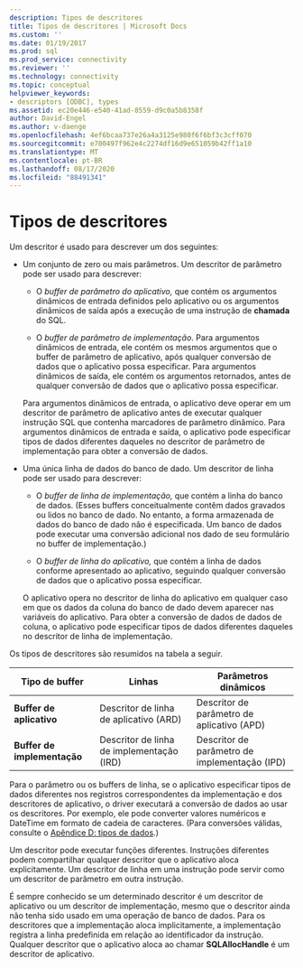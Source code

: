 ```yaml
---
description: Tipos de descritores
title: Tipos de descritores | Microsoft Docs
ms.custom: ''
ms.date: 01/19/2017
ms.prod: sql
ms.prod_service: connectivity
ms.reviewer: ''
ms.technology: connectivity
ms.topic: conceptual
helpviewer_keywords:
- descriptors [ODBC], types
ms.assetid: ec20e446-e540-41ad-8559-d9c0a5b8358f
author: David-Engel
ms.author: v-daenge
ms.openlocfilehash: 4ef6bcaa737e26a4a3125e980f6f6bf3c3cff070
ms.sourcegitcommit: e700497f962e4c2274df16d9e651059b42ff1a10
ms.translationtype: MT
ms.contentlocale: pt-BR
ms.lasthandoff: 08/17/2020
ms.locfileid: "88491341"
---
```

# <a name="types-of-descriptors"></a>Tipos de descritores
Um descritor é usado para descrever um dos seguintes:  
  
-   Um conjunto de zero ou mais parâmetros. Um descritor de parâmetro pode ser usado para descrever:  
  
    -   O *buffer de parâmetro do aplicativo,* que contém os argumentos dinâmicos de entrada definidos pelo aplicativo ou os argumentos dinâmicos de saída após a execução de uma instrução de **chamada** do SQL.  
  
    -   O *buffer de parâmetro de implementação*. Para argumentos dinâmicos de entrada, ele contém os mesmos argumentos que o buffer de parâmetro de aplicativo, após qualquer conversão de dados que o aplicativo possa especificar. Para argumentos dinâmicos de saída, ele contém os argumentos retornados, antes de qualquer conversão de dados que o aplicativo possa especificar.  
  
     Para argumentos dinâmicos de entrada, o aplicativo deve operar em um descritor de parâmetro de aplicativo antes de executar qualquer instrução SQL que contenha marcadores de parâmetro dinâmico. Para argumentos dinâmicos de entrada e saída, o aplicativo pode especificar tipos de dados diferentes daqueles no descritor de parâmetro de implementação para obter a conversão de dados.  
  
-   Uma única linha de dados do banco de dado. Um descritor de linha pode ser usado para descrever:  
  
    -   O *buffer de linha de implementação,* que contém a linha do banco de dados. (Esses buffers conceitualmente contêm dados gravados ou lidos no banco de dado. No entanto, a forma armazenada de dados do banco de dado não é especificada. Um banco de dados pode executar uma conversão adicional nos dado de seu formulário no buffer de implementação.)  
  
    -   O *buffer de linha do aplicativo,* que contém a linha de dados conforme apresentado ao aplicativo, seguindo qualquer conversão de dados que o aplicativo possa especificar.  
  
     O aplicativo opera no descritor de linha do aplicativo em qualquer caso em que os dados da coluna do banco de dado devem aparecer nas variáveis do aplicativo. Para obter a conversão de dados de dados de coluna, o aplicativo pode especificar tipos de dados diferentes daqueles no descritor de linha de implementação.  
  
 Os tipos de descritores são resumidos na tabela a seguir.  
  
|Tipo de buffer|Linhas|Parâmetros dinâmicos|  
|-----------------|----------|------------------------|  
|**Buffer de aplicativo**|Descritor de linha de aplicativo (ARD)|Descritor de parâmetro de aplicativo (APD)|  
|**Buffer de implementação**|Descritor de linha de implementação (IRD)|Descritor de parâmetro de implementação (IPD)|  
  
 Para o parâmetro ou os buffers de linha, se o aplicativo especificar tipos de dados diferentes nos registros correspondentes da implementação e dos descritores de aplicativo, o driver executará a conversão de dados ao usar os descritores. Por exemplo, ele pode converter valores numéricos e DateTime em formato de cadeia de caracteres. (Para conversões válidas, consulte o [Apêndice D: tipos de dados](../../../odbc/reference/appendixes/appendix-d-data-types.md).)  
  
 Um descritor pode executar funções diferentes. Instruções diferentes podem compartilhar qualquer descritor que o aplicativo aloca explicitamente. Um descritor de linha em uma instrução pode servir como um descritor de parâmetro em outra instrução.  
  
 É sempre conhecido se um determinado descritor é um descritor de aplicativo ou um descritor de implementação, mesmo que o descritor ainda não tenha sido usado em uma operação de banco de dados. Para os descritores que a implementação aloca implicitamente, a implementação registra a linha predefinida em relação ao identificador da instrução. Qualquer descritor que o aplicativo aloca ao chamar **SQLAllocHandle** é um descritor de aplicativo.
